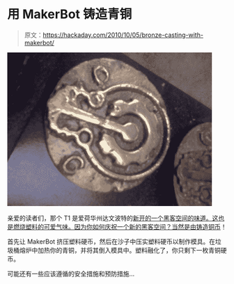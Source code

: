 # 用 MakerBot 铸造青铜

> 原文：<https://hackaday.com/2010/10/05/bronze-casting-with-makerbot/>

![](img/6e81d571d789aa2901683eff895974df.png "I don't know what to write here today...")

亲爱的读者们，那个 T1 是爱荷华州达文波特的[新开的一个黑客空间的味道。这也是燃烧塑料的可爱气味。因为你如何庆祝一个新的黑客空间？当然是由](https://www.qccolab.com/)[铸造铜币](http://www.foundry101.com/new_page_7.htm)！

首先让 MakerBot 挤压塑料硬币，然后在沙子中压实塑料硬币以制作模具。在垃圾桶熔炉中加热你的青铜，并将其倒入模具中。塑料融化了，你只剩下一枚青铜硬币。

可能还有一些应该遵循的安全措施和预防措施…